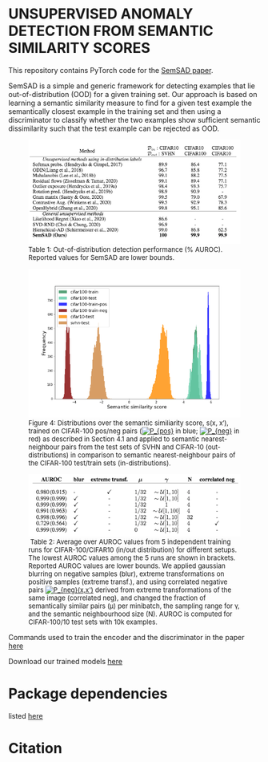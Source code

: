 # UNSUPERVISED ANOMALY DETECTION FROM SEMANTIC SIMILARITY SCORES

This repository contains PyTorch code for the [SemSAD paper](https://arxiv.org/abs/2012.00461).

SemSAD is a simple and generic framework for detecting examples that lie out-of-distribution (OOD) for a given training set. Our approach is based on learning a semantic similarity measure to find for a given test example the semantically closest example in the training set and then using a discriminator to classify whether the two examples show sufficient semantic dissimilarity such that the test example can be rejected as OOD. 


<figure>
    <img src='paper/Table1.png' />
    <font size="2">
    <figcaption>Table 1: Out-of-distribution detection performance (% AUROC). Reported values for SemSAD are lower bounds.
    </figcaption>
    </font>
</figure>



<figure>
    <img src='paper/Figure4.png' />
    <font size="2">
    <figcaption>Figure 4: Distributions over the semantic similiarity score, s(x, x′), trained on CIFAR-100 pos/neg pairs (<a href="https://www.codecogs.com/eqnedit.php?latex=P_{pos}" target="_blank"><img src="https://latex.codecogs.com/gif.latex?P_{pos}" title="P_{pos}" /></a> in blue; <a href="https://www.codecogs.com/eqnedit.php?latex=P_{neg}" target="_blank"><img src="https://latex.codecogs.com/gif.latex?P_{neg}" title="P_{neg}" /></a> in red) as described in Section 4.1 and applied to semantic nearest- neighbour pairs from the test sets of SVHN and CIFAR-10 (out-distributions) in comparison to semantic nearest-neighbour pairs of the CIFAR-100 test/train sets (in-distributions).
    </figcaption>
    </font>
</figure>

<figure>
    <img src='paper/Table2.png' />
    <font size="2">
    <figcaption> 
&nbspTable 2: Average over AUROC values from 5 independent training runs for CIFAR-100/CIFAR10 (in/out distribution) for different setups. The lowest AUROC values among the 5 runs are shown in brackets. Reported AUROC values are lower bounds. We applied gaussian blurring on negative samples (blur), extreme transformations on positive samples (extreme transf.), and using correlated negative pairs <a href="https://www.codecogs.com/eqnedit.php?latex=P_{neg}(x,x')" target="_blank"><img src="https://latex.codecogs.com/gif.latex?P_{neg}(x,x')" title="P_{neg}(x,x')" /></a> derived from extreme transformations of the same image (correlated neg), and changed the fraction of semantically similar pairs (μ) per minibatch, the sampling range for γ, and the semantic neighbourhood size (N). AUROC is computed for CIFAR-100/10 test sets with 10k examples.<br/>
    </figcaption>
    </font>
</figure>

Commands used to train the encoder and the discriminator in the paper [here](https://github.com/nimaous/SemSAD/blob/main/commands.txt)<br/>

Download our trained models [here](https://www.dropbox.com/sh/rsjz3gqswk8xtqn/AAC35v9J2hsHxoBaHVCgN22ua?dl=0)

# Package dependencies
listed [here](https://github.com/nimaous/SemSAD/blob/main/package_version.txt)

# Citation


